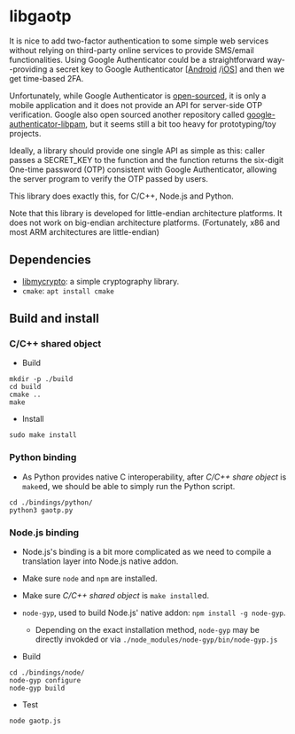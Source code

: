 # libgaotp

It is nice to add two-factor authentication to some simple web services without relying on third-party online services
to provide SMS/email functionalities. Using Google Authenticator could be a straightforward way--providing a secret
key to Google Authenticator [[Android](https://play.google.com/store/apps/details?id=com.google.android.apps.authenticator2)
/[iOS](https://apps.apple.com/us/app/google-authenticator/id388497605)] and then we get time-based 2FA.

Unfortunately, while Google Authenticator is [open-sourced](https://github.com/google/google-authenticator), 
it is only a mobile application and it does not provide an API for server-side OTP verification. Google also open
sourced another repository called [google-authenticator-libpam](https://github.com/google/google-authenticator-libpam),
but it seems still a bit too heavy for prototyping/toy projects.

Ideally, a library should provide one single API as simple as this: caller passes a SECRET_KEY to the function and
the function returns the six-digit One-time password (OTP) consistent with Google Authenticator, allowing the server
program to verify the OTP passed by users.

This library does exactly this, for C/C++, Node.js and Python.

Note that this library is developed for little-endian architecture platforms. It does not work on big-endian
architecture platforms. (Fortunately, x86 and most ARM architectures are little-endian)

## Dependencies

* [libmycrypto](https://github.com/alex-lt-kong/libmycrypto): a simple cryptography library.
* `cmake`: `apt install cmake` 

## Build and install


### C/C++ shared object

* Build
```
mkdir -p ./build
cd build
cmake ..
make
```
* Install
```
sudo make install
```

### Python binding

* As Python provides native C interoperability, after *C/C++ share object* is `make`ed, we should
be able to simply run the Python script.

```
cd ./bindings/python/
python3 gaotp.py
```

### Node.js binding

* Node.js's binding is a bit more complicated as we need to compile a translation layer into Node.js native addon.
* Make sure `node` and `npm` are installed.
* Make sure *C/C++ shared object* is `make install`ed.
* `node-gyp`, used to build Node.js' native addon: `npm install -g node-gyp`.
  * Depending on the exact installation method, `node-gyp` may be directly invokded or via
  `./node_modules/node-gyp/bin/node-gyp.js`

* Build
```
cd ./bindings/node/
node-gyp configure
node-gyp build
```

* Test
```
node gaotp.js
```
